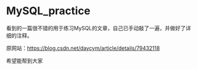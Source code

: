 # MySQL_practice

看到的一篇很不错的用于练习MySQL的文章，自己已手动敲了一遍，并做好了详细的注释。

原网站：https://blog.csdn.net/daycym/article/details/79432118

希望能帮到大家

